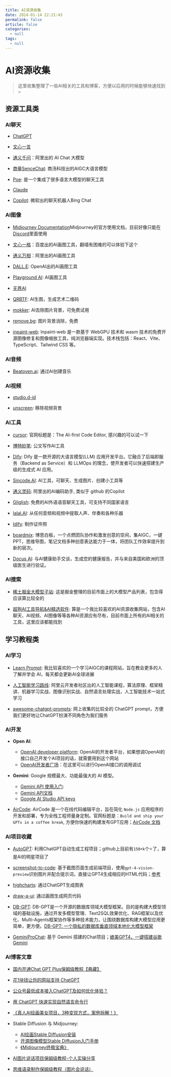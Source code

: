 ```yaml
---
title: AI资源收集
date: 2024-01-14 22:21:43
permalink: false
article: false
categories:
  - null
tags:
  - null
---
```



# AI资源收集

> 这里收集整理了一些AI相关的工具和博客，方便以后用的时候能够快速找到~


## 资源工具类


### AI聊天

- [ChatGPT](https://chat.openai.com/)

- [文心一言](https://yiyan.baidu.com/)

- [通义千问](https://tongyi.aliyun.com/)：阿里出的 AI Chat 大模型

- [商量SenceChat](https://techday.sensetime.com/shangliang): 商汤科技出的AIGC大语言模型

- [Poe](https://poe.com/): 是一个集成了很多语言大模型的聊天工具

- [Claude](https://www.anthropic.com/claude-in-slack)

- [Copilot](https://copilot.microsoft.com/): 微软出的聊天机器人Bing Chat




### AI图像

- [Midjourney Documentation](https://docs.midjourney.com/)Midjourney的官方使用文档，目前好像只能在[Discord](https://discord.com/guild-discovery)里面使用

- [文心一格](https://yige.baidu.com/)：百度出的AI画图工具，翻墙有困难的可以体验下这个

- [通义万相](https://tongyi.aliyun.com/wanxiang/)：阿里出的AI画图工具

- [DALL.E](https://labs.openai.com/): OpenAI出的AI画图工具

- [Playground AI](https://playgroundai.com/): AI画图工具

- [无界AI](https://www.wujieai.com/)

- [QRBTF](https://qrbtf.com/): AI生图，生成艺术二维码

- [mokker](https://mokker.ai/): AI去除图片背景，可免费试用

- [remove.bg](https://www.remove.bg/zh): 图片背景消除，免费

- [inpaint-web](https://github.com/lxfater/inpaint-web): Inpaint-web 是一款基于 WebGPU 技术和 wasm 技术的免费开源图像修复和图像缩放工具，纯浏览器端实现。技术栈包括：React、Vite、TypeScript、Tailwind CSS 等。




### AI音频

- [Beatoven.ai](https://www.beatoven.ai/): 通过AI创建音乐




### AI视频

- [studio.d-id](https://studio.d-id.com/)

- [unscreen](https://www.unscreen.com/): 移除视频背景




### AI工具

- [cursor](https://github.com/getcursor/cursor): 官网标题是：The AI-first Code Editor, 感兴趣的可以试一下

- [博特妙笔](https://gw.botsmart.net/): 公文写作AI工具

- [Dify](https://dify.ai/zh): Dify 是一款开源的大语言模型(LLM) 应用开发平台。它融合了后端即服务（Backend as Service）和 LLMOps 的理念，使开发者可以快速搭建生产级的生成式 AI 应用。

- [Sincode.AI](https://www.sincode.ai/app/welcome): AI工具，可聊天、生成图片、创建小工具等

- [通义灵码](https://tongyi.aliyun.com/lingma/download): 阿里出的AI编码助手, 类似于 github 的Copilot


- [Gliglish](https://gliglish.com/free): 免费的AI外语语音聊天工具，可支持不同国家语言


- [lalal.AI](https://www.lalal.ai/zh-hans/): 从任何音频和视频中提取人声、伴奏和各种乐器

- [Idify](https://idify.netlify.app/): 制作证件照

- [boardmix](https://boardmix.cn/): 博思白板，一个点燃团队协作和激发创意的空间，集AIGC，一键PPT，思维导图，笔记文档多种创意表达能力于一体，将团队工作效率提升到新的层次。

- [Docus AI](https://docus.ai/): 与AI健康助手交谈，生成您的健康报告，并与来自美国和欧洲的顶级医生进行验证。




### AI搜索

- [稀土掘金大模型子站](https://llm.juejin.cn/): 这是掘金整理的目前市面上的大模型产品列表，包含得应该算比较全的

- [超狗AI工具导航&AI精选软件](https://hrefgo.com/collection/): 算是一个我比较喜欢的AI资源收集网站，包含AI聊天、AI视频、AI图像等等各种AI资源应有尽有，目前市面上所有的AI相关的工具，这里应该都能找到




## 学习教程类



### AI学习

- [Learn Prompt](https://www.learnprompt.pro/about): 我比较喜欢的一个学习AIGC的课程网站，旨在教会更多的人了解并学会 AI，每天都会更新AI全球进展

- [人工智能学习路线](https://developer.aliyun.com/learning/roadmap/ai): 阿里云开发者社区出的人工智能课程，算法原理、框架精讲、机器学习实战、图像识别实战、自然语言处理实战，人工智能技术一站式学习

- [awesome-chatgpt-prompts](https://github.com/f/awesome-chatgpt-prompts): 网上收集的比较全的 ChatGPT prompt，方便我们更好地让ChatGPT扮演不同角色为我们服务




### AI开发


- **Open AI**:
    - [OpenAI developer platform](https://platform.openai.com/): OpenAI的开发者平台，如果想调OpenAI的接口自己开发个AI项目的话，就需要用到这个网站
    - [OpenAI开发者广场](https://platform.openai.com/playground)：在这里可以进行OpenAI接口的调用调试


- **Gemini**: Google 规模最大、功能最强大的 AI 模型。
  - [Gemini API 使用入门](https://ai.google.dev/docs?hl=zh-cn):
  - [Gemini API文档](https://ai.google.dev/docs)
  - [Google AI Studio API keys](https://makersuite.google.com/app/apikey)


- [AirCode](https://aircode.io/dashboard): AirCode 是一个在线代码编辑平台，旨在简化 `Node.js` 应用程序的开发和部署，专为全栈工程师量身定制。官网标题是：`Build and ship your GPTs in a coffee break`, 方便你快速的构建发布GPT应用；[AirCode 文档](https://docs-cn.aircode.io/)



### AI项目收藏

- [AutoGPT](https://github.com/Significant-Gravitas/AutoGPT): 利用ChatGPT自动生成工程项目；github上目前有`150+k`个⭐️了，算是AI的明星项目了

- [screenshot-to-code](https://github.com/abi/screenshot-to-code): 基于截图页面生成前端项目，使用`gpt-4-vision-preview`识别图片并配合提示词，直接让GPT4生成相应的HTML代码；[参考](https://mp.weixin.qq.com/s/ymVfkWVqF5bI7Aa5uV9Y-w)

- [highcharts](https://www.highcharts.com/chat/gpt/): 通过ChatGPT生成图表

- [draw-a-ui](https://github.com/sawyerhood/draw-a-ui): 通过画图生成网页代码

- [DB-GPT](https://github.com/eosphoros-ai/DB-GPT): DB-GPT是一个开源的数据库领域大模型框架。目的是构建大模型领域的基础设施，通过开发多模型管理、Text2SQL效果优化、RAG框架以及优化、Multi-Agents框架协作等多种技术能力，让围绕数据库构建大模型应用更简单，更方便。[DB-GPT: 一个隐私的数据库垂直领域本地化大模型框架](https://zhuanlan.zhihu.com/p/629998078)


- [GeminiProChat](https://github.com/babaohuang/GeminiProChat): 基于 Gemini 搭建的Chat项目；[媲美GPT4，一键搭建谷歌 Gemini](https://mp.weixin.qq.com/s/0FSltuCkaYJ0EFBxFtSYfA)



### AI博客文章

- [国内开通Chat GPT Plus保姆级教程【典藏】](https://www.chatgpt-plus.site/)
- [花1块钱让你的网站支持 ChatGPT](https://juejin.cn/post/7176539666210881592)
- [公众号最低成本接入ChatGPT及如何优化体验？](https://juejin.cn/post/7200769439335546935)

- [用 ChatGPT 快速实现自然语言命令行](https://github.com/MagicCube/cli-gpt/blob/main/docs/index.md)

- [《真人AI绘画美女项目，3种变现方式，案例拆解！》](https://ry5hwpuf7b.feishu.cn/docx/MaIUdxVn8oASPuxHXVbcbC0SnEc)


- Stable Diffusion 与 Midjourney: 
    - [AI绘画Stable Diffusion安装](https://mi12ugwj76s.feishu.cn/docx/Gkt6dZR4uoacogxGYf3cow6invh)
    - [开源图像模型Stable Diffusion入门手册](https://cloud.tencent.com/developer/article/2264456)
    - [《Midjourney终极宝典》](https://ry5hwpuf7b.feishu.cn/docx/ZmWCdvlVHos9ZDxMeeRcf296nlf)

- [AI图片说话项目保姆级教程-个人实操分享](https://c33xg0q9fd.feishu.cn/docx/BSW7db9F8oZoWZxTTmwcwKx9nHd)
- [思维语录制作保姆级教程（图片会说话）](https://ixy2s5ruvqf.feishu.cn/docx/Z073dMlcmomg5CxeZKQcd5Y6nVg)








